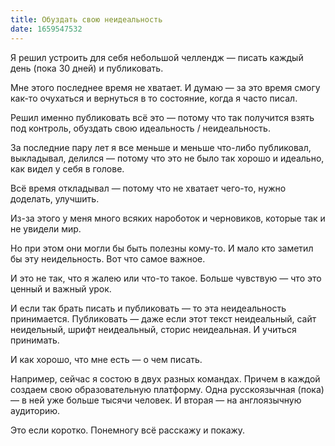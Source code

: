 ```yaml
---
title: Обуздать свою неидеальность
date: 1659547532
---
```


Я решил устроить для себя небольшой челлендж — писать каждый день (пока 30 дней) и публиковать.

Мне этого последнее время не хватает. И думаю — за это время смогу как-то очухаться и вернуться в то состояние, когда я часто писал.

Решил именно публиковать всё это — потому что так получится взять под контроль, обуздать свою идеальность / неидеальность.

За последние пару лет я все меньше и меньше что-либо публиковал, выкладывал, делился — потому что это не было так хорошо и идеально, как видел у себя в голове.

Всё время откладывал — потому что не хватает чего-то, нужно доделать, улучшить.

Из-за этого у меня много всяких нароботок и черновиков, которые так и не увидели мир.

Но при этом они могли бы быть полезны кому-то. И мало кто заметил бы эту неидельность. Вот что самое важное.

И это не так, что я жалею или что-то такое. Больше чувствую — что это ценный и важный урок.

И если так брать писать и публиковать — то эта неидеальность принимается. Публиковать — даже если этот текст неидеальный, сайт неидельный, шрифт неидеальный, сторис неидеальная. И учиться принимать.

И как хорошо, что мне есть — о чем писать. 

Например, сейчас я состою в двух разных командах. Причем в каждой создаем свою образовательную платформу. Одна русскоязычная (пока) — в ней уже больше тысячи человек. И вторая — на англоязычную аудиторию.

Это если коротко. Понемногу всё расскажу и покажу.